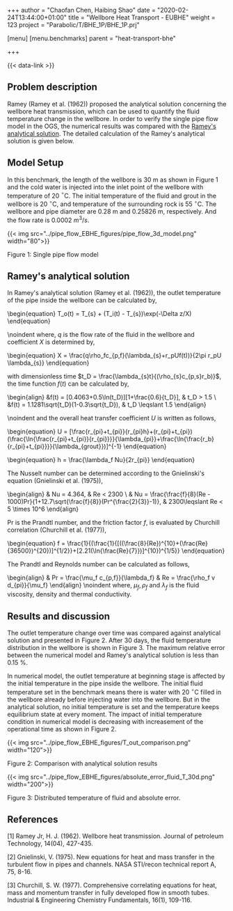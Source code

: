 +++
author = "Chaofan Chen, Haibing Shao"
date = "2020-02-24T13:44:00+01:00"
title = "Wellbore Heat Transport - EUBHE"
weight = 123
project = "Parabolic/T/BHE_1P/BHE_1P.prj"

[menu]
  [menu.benchmarks]
    parent = "heat-transport-bhe"

+++

{{< data-link >}}

## Problem description

Ramey (Ramey et al. (1962)) proposed the analytical solution concerning the wellbore heat transmission, which can be used to quantify the fluid temperature change in the wellbore. In order to verify the single pipe flow model in the OGS, the numerical results was compared with the [Ramey's analytical solution](../Analytical_wellbore_heat_transport.zip). The detailed calculation of the Ramey's analytical solution is given below.

## Model Setup

In this benchmark, the length of the wellbore is 30 m as shown in Figure 1 and the cold water is injected into the inlet point of the wellbore with temperature of 20 $^{\circ}$C. The initial temperature of the fluid and grout in the wellbore is 20 $^{\circ}$C, and temperature of the surrounding rock is 55 $^{\circ}$C. The wellbore and pipe diameter are 0.28 m and 0.25826 m, respectively. And the flow rate is 0.0002 $m^3/s$.

{{< img src="../pipe_flow_EBHE_figures/pipe_flow_3d_model.png" width="80">}}

Figure 1: Single pipe flow model

## Ramey's analytical solution

In Ramey's analytical solution (Ramey et al. (1962)), the outlet temperature of the pipe inside the wellbore can be calculated by,

\begin{equation}
    T_o(t) = T_{s} + (T_i(t) - T_{s})\exp(-\Delta z/X)
\end{equation}

\noindent where, $q$ is the flow rate of the fluid in the wellbore and coefficient $X$ is determined by,

\begin{equation}
    X = \frac{q\rho_fc_{p,f}(\lambda_{s}+r_pUf(t))}{2\pi r_pU \lambda_{s}}
\end{equation}

with dimensionless time $t_D = \frac{\lambda_{s}t}{(\rho_{s}c_{p,s}r_b)}$, the time function $f(t)$ can be calculated by,

\begin{align}
    &f(t) = [0.4063+0.5\ln(t_D)][1+\frac{0.6}{t_D}], & t_D > 1.5
    \\
    &f(t) = 1.1281\sqrt{t_D}(1-0.3\sqrt{t_D}), & t_D \leqslant 1.5
\end{align}

\noindent and the overall heat transfer coefficient $U$ is written as follows,

\begin{equation}
    U = [\frac{r_{pi}+t_{pi}}{r_{pi}h}+(r_{pi}+t_{pi})(\frac{\ln{\frac{r_{pi}+t_{pi}}{r_{pi}}}}{\lambda_{pi}}+\frac{\ln{\frac{r_b}{r_{pi}+t_{pi}}}}{\lambda_{grout}})]^{-1}
\end{equation}

\begin{equation}
    h = \frac{\lambda_f Nu}{2r_{pi}}
\end{equation}

The Nusselt number can be determined according to the Gnielinski's equation (Gnielinski et al. (1975)),

\begin{align}
    & Nu = 4.364, & Re < 2300 \\
    & Nu = \frac{\frac{f}{8}(Re - 1000)Pr}{1+12.7\sqrt{\frac{f}{8}}(Pr^{\frac{2}{3}}-1)}, &  2300\leqslant Re < 5 \times 10^6
\end{align}

Pr is the Prandtl number, and the friction factor $f$, is evaluated by Churchill correlation (Churchill et al. (1977)),

\begin{equation}
    f = \frac{1}{(\frac{1}{[((\frac{8}{Re})^{10}+(\frac{Re}{36500})^{20})]^{1/2}}+[2.21(\ln{\frac{Re}{7}})]^{10})^{1/5}}
\end{equation}

The Prandtl and Reynolds number can be calculated as follows,

\begin{align}
    & Pr = \frac{\mu_f c_{p,f}}{\lambda_f}
    & Re = \frac{\rho_f v d_{pi}}{\mu_f}
\end{align}
\noindent where, $\mu_f, \rho_f$ and $\lambda_f$ is the fluid viscosity, density and thermal conductivity.

## Results and discussion

The outlet temperature change over time was compared against analytical solution and presented in Figure 2. After 30 days, the fluid temperature distribution in the wellbore is shown in Figure 3. The maximum relative error between the numerical model and Ramey's analytical solution is less than 0.15 \%.

In numerical model, the outlet temperature at beginning stage is affected by the initial temperature in the pipe inside the wellbore. The initial fluid temperature set in the benchmark means there is water with 20 $^{\circ}$C filled in the wellbore already before injecting water into the wellbore. But in the analytical solution, no initial temperature is set and the temperature keeps equilibrium state at every moment. The impact of initial temperature condition in numerical model is decreasing with increasement of the operational time as shown in Figure 2.

{{< img src="../pipe_flow_EBHE_figures/T_out_comparison.png" width="120">}}

Figure 2: Comparison with analytical solution results

{{< img src="../pipe_flow_EBHE_figures/absolute_error_fluid_T_30d.png" width="200">}}

Figure 3: Distributed temperature of fluid and absolute error.

## References

[1] Ramey Jr, H. J. (1962). Wellbore heat transmission. Journal of petroleum Technology, 14(04), 427-435.

[2] Gnielinski, V. (1975). New equations for heat and mass transfer in the turbulent flow in pipes and channels. NASA STI/recon technical report A, 75, 8-16.

[3] Churchill, S. W. (1977). Comprehensive correlating equations for heat, mass and momentum transfer in fully developed flow in smooth tubes. Industrial & Engineering Chemistry Fundamentals, 16(1), 109-116.
